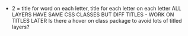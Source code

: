 * 2 = title for word on each letter, title for each letter on each letter
ALL LAYERS HAVE SAME CSS CLASSES BUT DIFF TITLES - WORK ON TITLES LATER
Is there a hover on class package to avoid lots of titled layers?
